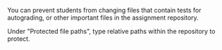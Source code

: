 You can prevent students from changing files that contain tests for autograding, or other important files in the assignment repository.

Under "Protected file paths", type relative paths within the repository to protect.
